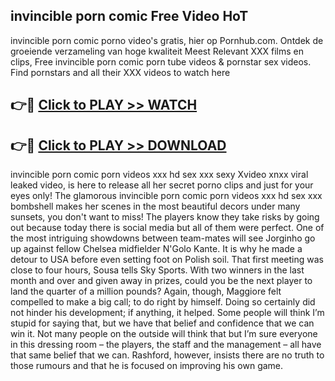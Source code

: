 ## invincible porn comic Free Video HoT 

invincible porn comic porno video's gratis, hier op Pornhub.com. Ontdek de groeiende verzameling van hoge kwaliteit Meest Relevant XXX films en clips,
Free invincible porn comic porn tube videos & pornstar sex videos. Find pornstars and all their XXX videos to watch here


## 👉🔴 [Click to PLAY >> WATCH](http://us.freeplayer.one?title=invincible_porn_comic&ref=16D)

## 👉🔴 [Click to PLAY >> DOWNLOAD](http://us.freeplayer.one?title=invincible_porn_comic&ref=16D)


invincible porn comic porn videos xxx hd sex xxx sexy Xvideo xnxx viral leaked video, is here to release all her secret porno clips and just for your eyes only! The glamorous invincible porn comic porn videos xxx hd sex xxx bombshell makes her scenes in the most beautiful decors under many sunsets, you don't want to miss! The players know they take risks by going out because today there is social media but all of them were perfect. One of the most intriguing showdowns between team-mates will see Jorginho go up against fellow Chelsea midfielder N'Golo Kante. It is why he made a detour to USA before even setting foot on Polish soil. That first meeting was close to four hours, Sousa tells Sky Sports. With two winners in the last month and over and given away in prizes, could you be the next player to land the quarter of a million pounds? Again, though, Maggiore felt compelled to make a big call; to do right by himself. Doing so certainly did not hinder his development; if anything, it helped. Some people will think I’m stupid for saying that, but we have that belief and confidence that we can win it. Not many people on the outside will think that but I’m sure everyone in this dressing room – the players, the staff and the management – all have that same belief that we can. Rashford, however, insists there are no truth to those rumours and that he is focused on improving his own game.